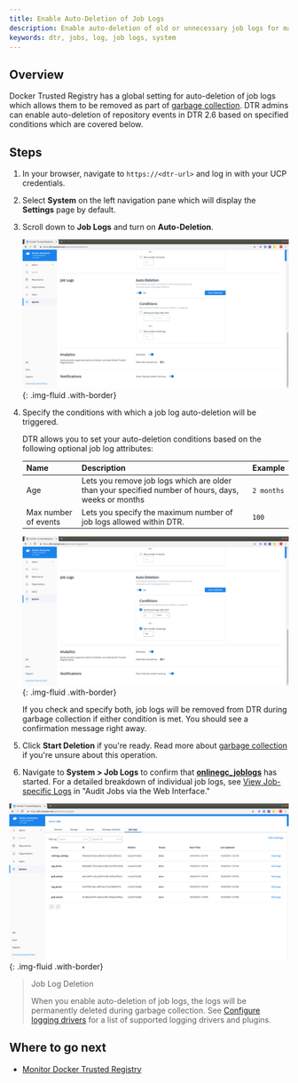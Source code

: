 ```yaml
---
title: Enable Auto-Deletion of Job Logs
description: Enable auto-deletion of old or unnecessary job logs for maintenance.
keywords: dtr, jobs, log, job logs, system
---
```


## Overview 

Docker Trusted Registry has a global setting for auto-deletion of job logs which allows them to be removed as part of [garbage collection](../configure/garbage-collection.md). DTR admins can enable auto-deletion of repository events in DTR 2.6 based on specified conditions which are covered below.

## Steps

1. In your browser, navigate to `https://<dtr-url>` and log in with your UCP credentials. 

2. Select **System** on the left navigation pane which will display the **Settings** page by default.

3. Scroll down to **Job Logs** and turn on **Auto-Deletion**.

    ![](../../images/auto-delete-job-logs-1.png){: .img-fluid .with-border}

4. Specify the conditions with which a job log auto-deletion will be triggered.

    DTR allows you to set your auto-deletion conditions based on the following optional job log attributes:

    | Name            | Description                                        | Example           |
    |:----------------|:---------------------------------------------------| :----------------|
    | Age        | Lets you remove job logs which are older than your specified number of  hours, days, weeks or months| `2 months` |
    | Max number of events  | Lets you specify the maximum number of job logs allowed within DTR.  | `100` |

    ![](../../images/auto-delete-job-logs-2.png){: .img-fluid .with-border}


    If you check and specify both, job logs will be removed from DTR during garbage collection if either condition is met. You should see a confirmation message right away.

5. Click **Start Deletion** if you're ready. Read more about [garbage collection](../configure/garbage-collection/#under-the-hood) if you're unsure about this operation.

6.  Navigate to **System > Job Logs** to confirm that [**onlinegc_joblogs**](job-queue/#job-types) has started. For a detailed breakdown of individual job logs, see [View Job-specific Logs](audit-jobs-via-ui/#view-job-specific-logs) in "Audit Jobs via the Web Interface."


![](../../images/auto-delete-job-logs-3.png){: .img-fluid .with-border}


> Job Log Deletion
>
> When you enable auto-deletion of job logs, the logs will be permanently deleted during garbage collection. See [Configure logging drivers](../../../../config/containers/logging/configure/) for a list of supported logging drivers and plugins.

## Where to go next

- [Monitor Docker Trusted Registry](/ee/dtr/admin/monitor-and-troubleshoot/)
 
